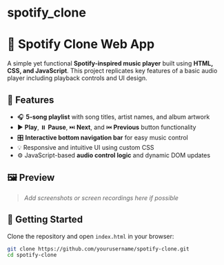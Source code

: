 # spotify_clone

# 🎵 Spotify Clone Web App

A simple yet functional **Spotify-inspired music player** built using **HTML, CSS, and JavaScript**. This project replicates key features of a basic audio player including playback controls and UI design.

## 🔧 Features

- 🎧 **5-song playlist** with song titles, artist names, and album artwork
- ▶️ **Play**, ⏸️ **Pause**, ⏭️ **Next**, and ⏮️ **Previous** button functionality
- 🎛️ **Interactive bottom navigation bar** for easy music control
- 💡 Responsive and intuitive UI using custom CSS
- ⚙️ JavaScript-based **audio control logic** and dynamic DOM updates

## 🖼️ Preview

> _Add screenshots or screen recordings here if possible_

## 🚀 Getting Started

Clone the repository and open `index.html` in your browser:

```bash
git clone https://github.com/yourusername/spotify-clone.git
cd spotify-clone

